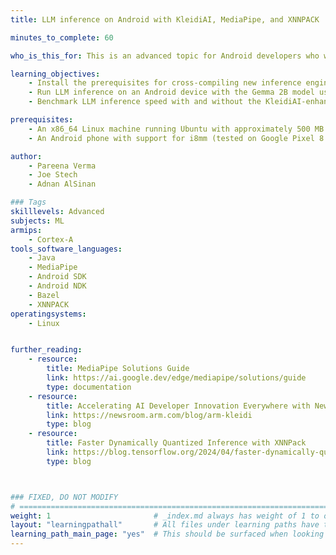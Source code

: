 ```yaml
---
title: LLM inference on Android with KleidiAI, MediaPipe, and XNNPACK

minutes_to_complete: 60

who_is_this_for: This is an advanced topic for Android developers who want to efficiently run LLMs on-device.

learning_objectives:
    - Install the prerequisites for cross-compiling new inference engines for Android.
    - Run LLM inference on an Android device with the Gemma 2B model using the Google AI Edge's MediaPipe framework.
    - Benchmark LLM inference speed with and without the KleidiAI-enhanced Arm i8mm processor feature.

prerequisites:
    - An x86_64 Linux machine running Ubuntu with approximately 500 MB of free space, or a docker daemon that can build and run a provided x86_64 Dockerfile.
    - An Android phone with support for i8mm (tested on Google Pixel 8 Pro).

author: 
    - Pareena Verma
    - Joe Stech
    - Adnan AlSinan

### Tags
skilllevels: Advanced
subjects: ML
armips:
    - Cortex-A
tools_software_languages:
    - Java
    - MediaPipe
    - Android SDK
    - Android NDK
    - Bazel
    - XNNPACK
operatingsystems:
    - Linux


further_reading:
    - resource:
        title: MediaPipe Solutions Guide 
        link: https://ai.google.dev/edge/mediapipe/solutions/guide
        type: documentation
    - resource:
        title: Accelerating AI Developer Innovation Everywhere with New Arm Kleidi
        link: https://newsroom.arm.com/blog/arm-kleidi
        type: blog
    - resource:
        title: Faster Dynamically Quantized Inference with XNNPack 
        link: https://blog.tensorflow.org/2024/04/faster-dynamically-quantized-inference-with-xnnpack.html
        type: blog



### FIXED, DO NOT MODIFY
# ================================================================================
weight: 1                       # _index.md always has weight of 1 to order correctly
layout: "learningpathall"       # All files under learning paths have this same wrapper
learning_path_main_page: "yes"  # This should be surfaced when looking for related content. Only set for _index.md of learning path content.
---
```

